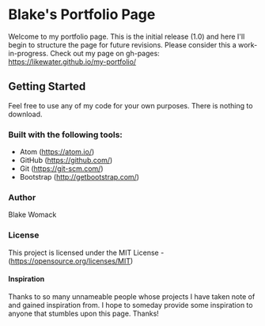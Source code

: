 # Blake's Portfolio Page

Welcome to my portfolio page. This is the initial release (1.0) and here I'll begin to structure the page for future revisions. Please consider this a work-in-progress. Check out my page on gh-pages: https://likewater.github.io/my-portfolio/

## Getting Started

Feel free to use any of my code for your own purposes. There is nothing to download.

### Built with the following tools:

* Atom (https://atom.io/)
* GitHub (https://github.com/)
* Git (https://git-scm.com/)
* Bootstrap (http://getbootstrap.com/)

### Author

Blake Womack

### License

This project is licensed under the MIT License - (https://opensource.org/licenses/MIT)

#### Inspiration

Thanks to so many unnameable people whose projects I have taken note of and gained inspiration from. I hope to someday provide some inspiration to anyone that stumbles upon this page. Thanks!
